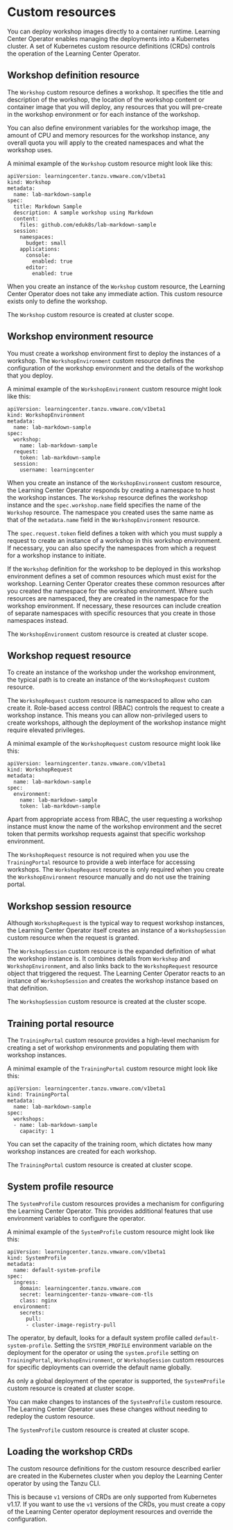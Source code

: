 # Custom resources

You can deploy workshop images directly to a container runtime. Learning Center Operator enables managing the deployments into a Kubernetes cluster. A set of Kubernetes custom resource definitions (CRDs) controls the operation of the Learning Center Operator.

## <a id="definition"></a>Workshop definition resource

The `Workshop` custom resource defines a workshop. It specifies the title and description of the
workshop, the location of the workshop content or container image that you will deploy, any resources that you will pre-create in the workshop environment or for each instance of the workshop.

You can also define environment variables for the workshop image, the amount
of CPU and memory resources for the workshop instance, any overall quota you will apply to
the created namespaces and what the workshop uses.

A minimal example of the `Workshop` custom resource might look like this:

```
apiVersion: learningcenter.tanzu.vmware.com/v1beta1
kind: Workshop
metadata:
  name: lab-markdown-sample
spec:
  title: Markdown Sample
  description: A sample workshop using Markdown
  content:
    files: github.com/eduk8s/lab-markdown-sample
  session:
    namespaces:
      budget: small
    applications:
      console:
        enabled: true
      editor:
        enabled: true
```

When you create an instance of the `Workshop` custom resource, the Learning Center Operator does not take any immediate
action. This custom resource exists only to define the workshop.

The `Workshop` custom resource is created at cluster scope.

## <a id="environment"></a>Workshop environment resource

You must create a workshop environment first to deploy the instances of a workshop.
The `WorkshopEnvironment` custom resource defines the configuration of the workshop environment and the
details of the workshop that you deploy.

A minimal example of the `WorkshopEnvironment` custom resource might look like this:

```
apiVersion: learningcenter.tanzu.vmware.com/v1beta1
kind: WorkshopEnvironment
metadata:
  name: lab-markdown-sample
spec:
  workshop:
    name: lab-markdown-sample
  request:
    token: lab-markdown-sample
  session:
    username: learningcenter
```

When you create an instance of the `WorkshopEnvironment` custom resource, the Learning Center Operator
responds by creating a namespace to host the workshop instances. The `Workshop` resource defines the workshop instance and
the `spec.workshop.name` field specifies the name of the `Workshop` resource. The namespace you created uses the same name as that of
the `metadata.name` field in the `WorkshopEnvironment` resource.

The `spec.request.token` field defines a token with which you must supply a request to create an
instance of a workshop in this workshop environment.
If necessary, you can also specify the namespaces from which a request for a workshop instance to initiate.

If the `Workshop` definition for the workshop to be deployed in this workshop environment defines
a set of common resources which must exist for the workshop. Learning Center Operator creates these common resources after you created
the namespace for the workshop environment.
Where such resources are namespaced, they are created in the namespace for the workshop environment.
If necessary, these resources can include creation of separate namespaces with specific resources
that you create in those namespaces instead.

The `WorkshopEnvironment` custom resource is created at cluster scope.

## <a id="request"></a>Workshop request resource

To create an instance of the workshop under the workshop environment, the typical
path is to create an instance of the `WorkshopRequest` custom resource.

The `WorkshopRequest` custom resource is namespaced to allow who can create it. Role-based access control (RBAC) controls the request to create a
workshop instance. This means you can allow non-privileged users to create workshops, although the deployment of the workshop instance might
require elevated privileges.

A minimal example of the `WorkshopRequest` custom resource might look like this:

```
apiVersion: learningcenter.tanzu.vmware.com/v1beta1
kind: WorkshopRequest
metadata:
  name: lab-markdown-sample
spec:
  environment:
    name: lab-markdown-sample
    token: lab-markdown-sample
```

Apart from appropriate access from RBAC, the user requesting a workshop instance must know the name of the workshop environment and the secret token that permits workshop requests against that specific workshop environment.

The `WorkshopRequest` resource is not  required when you use the `TrainingPortal` resource to provide a
web interface for accessing workshops. The `WorkshopRequest` resource is only required when you create
the `WorkshopEnvironment` resource manually and do not use the training portal.

## <a id="session"></a>Workshop session resource

Although `WorkshopRequest` is the typical way to request workshop instances, the Learning Center Operator itself creates an instance of a
`WorkshopSession` custom resource when the request is granted.

The `WorkshopSession` custom resource is the expanded definition of what the workshop instance is.
It combines details from `Workshop` and `WorkshopEnvironment`, and also
links back to the `WorkshopRequest` resource object that triggered the request.
The Learning Center Operator reacts to an instance of `WorkshopSession` and creates the workshop
instance based on that definition.

The `WorkshopSession` custom resource is created at the cluster scope.

## <a id="portal"></a>Training portal resource

The `TrainingPortal` custom resource provides a high-level mechanism for creating a set of
workshop environments and populating them with workshop instances.

A minimal example of the `TrainingPortal` custom resource might look like this:

```
apiVersion: learningcenter.tanzu.vmware.com/v1beta1
kind: TrainingPortal
metadata:
  name: lab-markdown-sample
spec:
  workshops:
  - name: lab-markdown-sample
    capacity: 1
```

You can set the capacity of the training room, which dictates how many workshop instances
are created for each workshop.

The `TrainingPortal` custom resource is created at cluster scope.

## <a id="system-profile"></a>System profile resource

The `SystemProfile` custom resources provides a mechanism for configuring the Learning Center
Operator. This provides additional features that use environment variables to configure the
operator.

A minimal example of the `SystemProfile` custom resource might look like this:

```
apiVersion: learningcenter.tanzu.vmware.com/v1beta1
kind: SystemProfile
metadata:
  name: default-system-profile
spec:
  ingress:
    domain: learningcenter.tanzu.vmware.com
    secret: learningcenter-tanzu-vmware-com-tls
    class: nginx
  environment:
    secrets:
      pull:
      - cluster-image-registry-pull
```

The operator, by default, looks for a default system profile called `default-system-profile`.
Setting the `SYSTEM_PROFILE` environment variable on the deployment for the operator or using the `system.profile`
setting on `TrainingPortal`, `WorkshopEnvironment`, or `WorkshopSession` custom resources for specific deployments can override the default name globally.

As only a global deployment of the operator is supported, the `SystemProfile` custom resource
is created at cluster scope.

You can make changes to instances of the `SystemProfile` custom resource.
The Learning Center Operator uses these changes without needing to redeploy the custom resource.

The `SystemProfile` custom resource is created at cluster scope.

## <a id="load-crds"></a>Loading the workshop CRDs

The custom resource definitions for the custom resource described earlier are created in the
Kubernetes cluster when you deploy the Learning Center operator by using the Tanzu CLI.

This is because `v1` versions of CRDs are only supported from Kubernetes v1.17.
If you want to use the `v1` versions of the CRDs, you must create a copy
of the Learning Center operator deployment resources and override the configuration.
